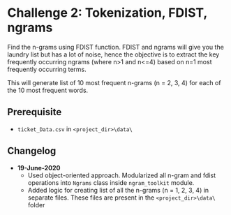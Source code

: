 # Challenge 2: Tokenization, FDIST, ngrams

Find the n-grams using FDIST function. FDIST and ngrams will give you the laundry list but has a lot of noise, hence the objective is to extract the key frequently occurring ngrams (where n>1 and n<=4) based on n=1 most frequently occurring terms.

This will generate list of 10 most frequent n-grams (n = 2, 3, 4) for each of the 10 most frequent words.

## Prerequisite
* ```ticket_Data.csv``` in ```<project_dir>\data\```

## Changelog
* **19-June-2020**
    - Used object-oriented approach. Modularized all n-gram and fdist operations into ```Ngrams``` class inside ```ngram_toolkit``` module.
    - Added logic for creating list of all the n-grams (n = 1, 2, 3, 4) in separate files. These files are present in the ```<project_dir>\data\``` folder
